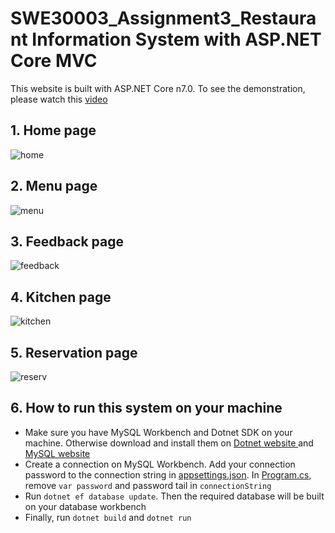 # SWE30003_Assignment3_Restaurant Information System with ASP.NET Core MVC</h1>
This website is built with ASP.NET Core n7.0. To see the demonstration, please watch this [video](https://www.youtube.com/watch?v=bMnRvEmOjUs)

## 1. Home page
![home](https://drive.google.com/uc?export=view&id=1ok_iTkZSI0OvRHaP8ZAyjOIsWwkmkXTr)

## 2. Menu page
![menu](https://drive.google.com/uc?export=view&id=1TortiwOgJ3s1APOHZaX6SfYtlG7SR313)

## 3. Feedback page
![feedback](https://drive.google.com/uc?export=view&id=19CfyEl8FIHob8gshAlcCNG7YtDz3FXZi)

## 4. Kitchen page
![kitchen](https://drive.google.com/uc?export=view&id=1jysqk55kjiaLKwPXuEd9wYZyu1_EA9rP)

## 5. Reservation page
![reserv](https://drive.google.com/uc?export=view&id=1d7_yVzqBwyHiuvi3QITSWIVDilKCXJGi)

## 6. How to run this system on your machine
- Make sure you have MySQL Workbench and Dotnet SDK on your machine. Otherwise download and install them on [Dotnet website ](https://dotnet.microsoft.com/en-us/download) and [MySQL website](https://www.mysql.com/products/workbench/)
- Create a connection on MySQL Workbench. Add your connection password to the connection string in [appsettings.json](appsettings.json). In [Program.cs](Program.cs), remove `var password` and password tail in `connectionString`
- Run `dotnet ef database update`. Then the required database will be built on your database workbench
- Finally, run `dotnet build` and `dotnet run`

